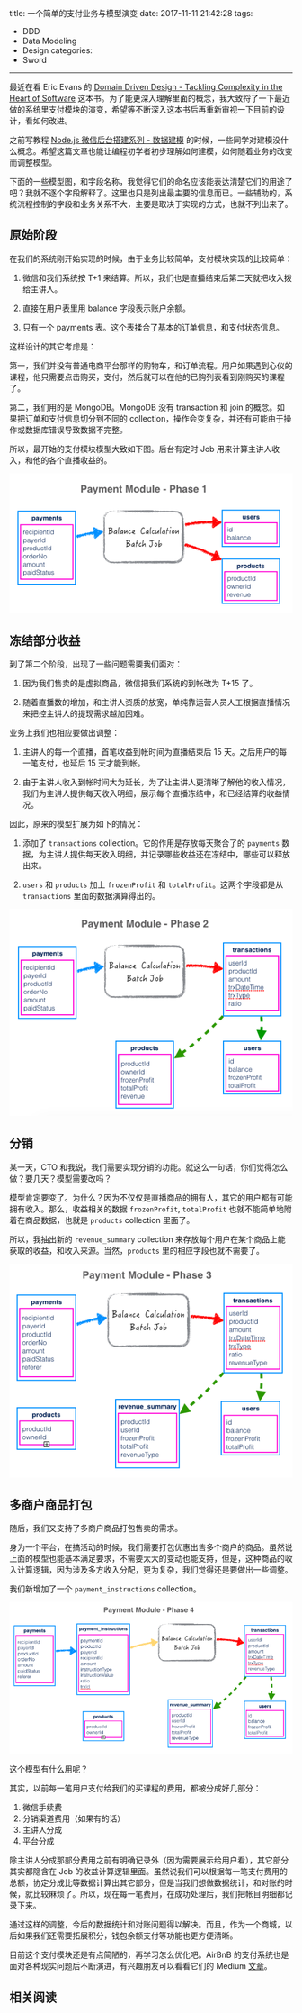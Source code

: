 title: 一个简单的支付业务与模型演变
date: 2017-11-11 21:42:28
tags:
  - DDD
  - Data Modeling
  - Design
categories:
  - Sword
---


[Node.js 微信后台搭建系列 - 数据建模]: http://www.thinkingincrowd.me/2016/11/13/Node-js-Wechat-Web-App-Tutorial-Data-Modeling/
[Domain Driven Design - Tackling Complexity in the Heart of Software]: https://www.amazon.com/Domain-Driven-Design-Tackling-Complexity-Software/dp/0321125215/ref=sr_1_1

最近在看 Eric Evans 的 [Domain Driven Design - Tackling Complexity in the Heart of Software][] 这本书。为了能更深入理解里面的概念，我大致捋了一下最近做的系统里支付模块的演变，希望等不断深入这本书后再重新审视一下目前的设计，看如何改进。  

之前写教程 [Node.js 微信后台搭建系列 - 数据建模][] 的时候，一些同学对建模没什么概念。希望这篇文章也能让编程初学者初步理解如何建模，如何随着业务的改变而调整模型。  

下面的一些模型图，和字段名称，我觉得它们的命名应该能表达清楚它们的用途了吧？我就不逐个字段解释了。这里也只是列出最主要的信息而已。一些辅助的，系统流程控制的字段和业务关系不大，主要是取决于实现的方式，也就不列出来了。  


## 原始阶段

在我们的系统刚开始实现的时候，由于业务比较简单，支付模块实现的比较简单：  

1. 微信和我们系统按 T+1 来结算。所以，我们也是直播结束后第二天就把收入拨给主讲人。  

2. 直接在用户表里用 balance 字段表示账户余额。  

3. 只有一个 payments 表。这个表揉合了基本的订单信息，和支付状态信息。  

这样设计的其它考虑是：  

第一，我们并没有普通电商平台那样的购物车，和订单流程。用户如果遇到心仪的课程，他只需要点击购买，支付，然后就可以在他的已购列表看到刚购买的课程了。  

第二，我们用的是 MongoDB。MongoDB 没有 transaction 和 join 的概念。如果把订单和支付信息切分到不同的 collection，操作会变复杂，并还有可能由于操作或数据库错误导致数据不完整。  

所以，最开始的支付模块模型大致如下图。后台有定时 Job 用来计算主讲人收入，和他的各个直播收益的。  

![Payment Modeling Phase 1](https://raw.githubusercontent.com/kenspirit/blog-cdn-data/master/payment-module-design-phase-1.png)


## 冻结部分收益

到了第二个阶段，出现了一些问题需要我们面对：  

1. 因为我们售卖的是虚拟商品，微信把我们系统的到帐改为 T+15 了。  

2. 随着直播数的增加，和主讲人资质的放宽，单纯靠运营人员人工根据直播情况来把控主讲人的提现需求越加困难。  

业务上我们也相应要做出调整：  

1. 主讲人的每一个直播，首笔收益到帐时间为直播结束后 15 天。之后用户的每一笔支付，也延后 15 天才能到帐。  

2. 由于主讲人收入到帐时间大为延长，为了让主讲人更清晰了解他的收入情况，我们为主讲人提供每天收入明细，展示每个直播冻结中，和已经结算的收益情况。  

因此，原来的模型扩展为如下的情况：  

1. 添加了 `transactions` collection。它的作用是存放每天聚合了的 `payments` 数据，为主讲人提供每天收入明细，并记录哪些收益还在冻结中，哪些可以释放出来。  

2. `users` 和 `products` 加上 `frozenProfit` 和 `totalProfit`。这两个字段都是从 `transactions` 里面的数据演算得出的。  

![Payment Modeling Phase 2](https://raw.githubusercontent.com/kenspirit/blog-cdn-data/master/payment-module-design-phase-2.png)


## 分销

某一天，CTO 和我说，我们需要实现分销的功能。就这么一句话，你们觉得怎么做？要几天？模型需要改吗？  

模型肯定要变了。为什么？因为不仅仅是直播商品的拥有人，其它的用户都有可能拥有收入。那么，收益相关的数据 `frozenProfit`, `totalProfit` 也就不能简单地附着在商品数据，也就是 `products` collection 里面了。  

所以，我抽出新的 `revenue_summary` collection 来存放每个用户在某个商品上能获取的收益，和收入来源。当然，`products` 里的相应字段也就不需要了。  

![Payment Modeling Phase 3](https://raw.githubusercontent.com/kenspirit/blog-cdn-data/master/payment-module-design-phase-3.png)


## 多商户商品打包

随后，我们又支持了多商户商品打包售卖的需求。  

身为一个平台，在搞活动的时候，我们需要打包优惠出售多个商户的商品。虽然说上面的模型也能基本满足要求，不需要太大的变动也能支持，但是，这种商品的收入计算逻辑，因为涉及多方收入分配，更为复杂，我们觉得还是要做出一些调整。  

我们新增加了一个 `payment_instructions` collection。  

![Payment Modeling Phase 4](https://raw.githubusercontent.com/kenspirit/blog-cdn-data/master/payment-module-design-phase-4.png)

这个模型有什么用呢？  

其实，以前每一笔用户支付给我们的买课程的费用，都被分成好几部分：  

1. 微信手续费  
2. 分销渠道费用（如果有的话）  
3. 主讲人分成  
4. 平台分成  

除主讲人分成那部分费用之前有明确记录外（因为需要展示给用户看），其它部分其实都隐含在 Job 的收益计算逻辑里面。虽然说我们可以根据每一笔支付费用的总额，协定分成比等数据计算出其它部分，但是当我们想做数据统计，和对账的时候，就比较麻烦了。所以，现在每一笔费用，在成功处理后，我们把帐目明细都记录下来。  

通过这样的调整，今后的数据统计和对账问题得以解决。而且，作为一个商城，以后如果我们还需要拓展积分，钱包余额支付等功能也更方便清晰。  

[文章]: https://medium.com/airbnb-engineering/scaling-airbnbs-payment-platform-43ebfc99b324

目前这个支付模块还是有点简陋的，再学习怎么优化吧。AirBnB 的支付系统也是面对各种现实问题后不断演进，有兴趣朋友可以看看它们的 Medium [文章][]。

## 相关阅读

[业务与缓存]: http://www.thinkingincrowd.me/2017/05/02/cache-and-business-characteristics/  
[数据的一致性只和数据库有关系吗？]: http://www.thinkingincrowd.me/2017/12/13/is-data-consistency-only-about-db/  
[听听系统的多地部署改造]: http://www.thinkingincrowd.me/2017/11/29/tingting-multi-region-architecture/  
